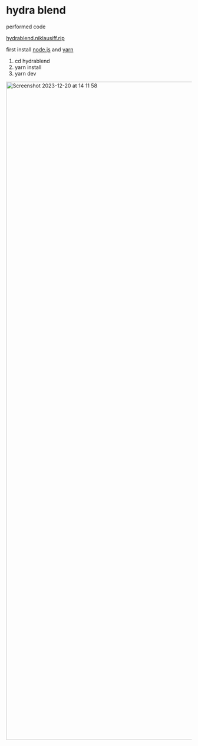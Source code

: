 # hydra blend
performed code

[hydrablend.niklausiff.rip]([https://nodejs.org](https://hydrablend.niklausiff.rip/))

first install [node.js](https://nodejs.org) and [yarn](https://classic.yarnpkg.com)

1. cd hydrablend
2. yarn install
3. yarn dev

<img width="1784" alt="Screenshot 2023-12-20 at 14 11 58" src="https://github.com/nikischwdrtr/hydraBlend/assets/40233850/de61dd45-f95a-4aa8-9ed4-922ab99c7077">
